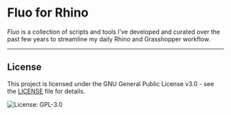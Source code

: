 # Fluo for Rhino

*Fluo* is a collection of scripts and tools I’ve developed and curated over the past few years to streamline my daily Rhino and Grasshopper workflow.





---

## License

This project is licensed under the GNU General Public License v3.0 - see the [LICENSE](LICENSE) file for details.

![License: GPL-3.0](https://img.shields.io/badge/License-GPL%20v3-blue.svg)
